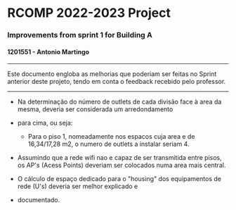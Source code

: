 RCOMP 2022-2023 Project
===========================================
### Improvements from sprint 1 for Building A ###
#### 1201551 - Antonio Martingo #####

---

Este documento engloba as melhorias que poderiam ser feitas no Sprint anterior deste projeto, tendo em conta o feedback
recebido pelo professor.

---

* Na determinação do número de outlets de cada divisão face à area da mesma, deveria ser considerada um arredondamento
* para cima, ou seja:

    * Para o piso 1, nomeadamente nos espacos cuja area e de 16,34/17,28 m2, o numero de outlets a instalar seriam 4.

* Assumindo que a rede wifi nao e capaz de ser transmitida entre pisos, os AP's (Acess Points) deveriam ser colocados numa area mais central.

* O cálculo de espaço dedicado para o "housing" dos equipamentos de rede (U's) deveria ser melhor explicado e
* documentado.

